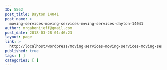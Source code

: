```yaml
---
ID: 5562
post_title: Dayton 14041
post_name: >
  moving-services-moving-services-moving-services-dayton-14041
author: mrgabonijeff@gmail.com
post_date: 2018-03-28 01:46:23
layout: page
link: >
  http://localhost/wordpress/moving-services-moving-services-moving-services-dayton-14041/
published: true
tags: [ ]
categories: [ ]
---
```

